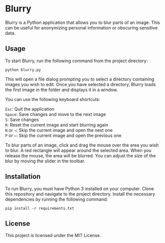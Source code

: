 # Blurry

Blurry is a Python application that allows you to blur parts of an image. This can be useful for anonymizing personal information or obscuring sensitive data.

## Usage

To start Blurry, run the following command from the project directory:

```shell
python blurry.py
```

This will open a file dialog prompting you to select a directory containing images you wish to edit. Once you have selected a directory, Blurry loads the first image in the folder and displays it in a window.

You can use the following keyboard shortcuts:

`Esc`: Quit the application\
`Space`: Save changes and move to the next image\
`S`: Save changes\
`R`: Reset the current image and start blurring again\
`N` or `→`: Skip the current image and open the next one\
`P` or `←`: Skip the current image and open the previous one

To blur parts of an image, click and drag the mouse over the area you wish to blur. A red rectangle will appear around the selected area. When you release the mouse, the area will be blurred. You can adjust the size of the blur by moving the slider in the toolbar.

## Installation

To run Blurry, you must have Python 3 installed on your computer. Clone this repository and navigate to the project directory. Install the necessary dependencies by running the following command:

```shell
pip install -r requirements.txt
```

## License

This project is licensed under the MIT License.
